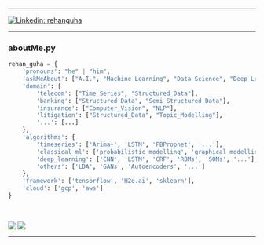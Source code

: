 <hr/>

[![Linkedin: rehanguha](https://img.shields.io/badge/-amado-blue?style=flat-square&logo=Linkedin&logoColor=white&link=https://https://www.linkedin.com/in/rehanguha/)](https://www.linkedin.com/in/rehanguha/)

<hr/>

### aboutMe.py

```python
rehan_guha = {
    'pronouns': "he" | "him",
    'askMeAbout': ["A.I.", "Machine Learning", "Data Science", "Deep Learning", "Philosophy"],
    'domain': {
        'telecom': ["Time_Series", "Structured_Data"],
        'banking': ["Structured_Data", "Semi_Structured_Data"],
        'insurance': ["Computer_Vision", "NLP"],
        'litigation': ["Structured_Data", "Topic_Modelling"],
        '...': [...]
    },
    'algorithms': {
        'timeseries': ['Arima+', 'LSTM', 'FBProphet', '...'],
        'classical_ml': ['probabilistic_modelling', 'graphical_modelling', 'xgboost', 'lightgbm', '...'],
        'deep_learning': ['CNN', 'LSTM', 'CRF', 'RBMs', 'SOMs', '...'],
        'others': ['LDA', 'GANs', 'Autoencoders', '...']
    },
    'framework': ['tensorflow', 'H2o.ai', 'sklearn'],
    'cloud': ['gcp', 'aws']
}
```

<br>

<p><img align="left" src="https://github-readme-stats.vercel.app/api?username=rehanguha&bg_color=1,e96443,904e99&title_color=fff&text_color=fff&show_icons=true" /></p>
<p><img align="center" src="https://github-readme-streak-stats.herokuapp.com?user=rehanguha&theme=flag-india&hide_border=true&date_format=M%20j%5B%2C%20Y%5D" /></p>

<hr/>
